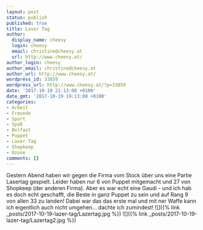 ```yaml
---
layout: post
status: publish
published: true
title: Laser Tag
author:
  display_name: cheesy
  login: cheesy
  email: christine@cheesy.at
  url: http://www.cheesy.at/
author_login: cheesy
author_email: christine@cheesy.at
author_url: http://www.cheesy.at/
wordpress_id: 33859
wordpress_url: http://www.cheesy.at/?p=33859
date: '2017-10-19 21:13:08 +0100'
date_gmt: '2017-10-19 19:13:08 +0100'
categories:
- Arbeit
- Freunde
- Sport
- Spaß
- Belfast
- Puppet
- Laser Tag
- Shopkeep
- Ozone
comments: []
---
```

Gestern Abend haben wir gegen die Firma vom Stock über uns eine Partie Lasertag gespielt. Leider haben nur 6 von Puppet mitgemacht und 27 von Shopkeep (der anderen Firma).
Aber es war echt eine Gaudi - und ich hab es doch echt geschafft, die Beste in ganz Puppet zu sein und auf Rang 9 von allen 33 zu landen!
Dabei war das das erste mal und mit ner Waffe kann ich eigentlich auch nicht umgehen... dachte ich zumindest!
![]({% link _posts/2017-10-19-lazer-tag/Lazertag.jpg %})
![]({% link _posts/2017-10-19-lazer-tag/Lazertag2.jpg %})
